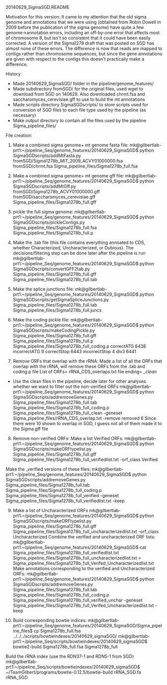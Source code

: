 20140629_SigmaSGD.README

Motivation for this version:
It came to my attention that the old sigma genome and annotations that we were using (obtained from Robin Dowell in 2009 before the publication of the sigma genome)
have quite a few genome->annotation errors, including an off-by-one error that affects most of chromosome 8, but isn't so consistent that it could have been easily corrected.
A version of the Sigma1278 draft that was posted on SGD has almost none of these errors. The difference is now that reads are mapped to contigs rather than chromosome sequences,
but since the gene annotations are given with respect to the contigs this doesn't practically make a difference.

History:
- Made 20140629_SigmaSGD/ folder in the pipeline/genome_features/
- Made subdirectory fromSGD/ for the original files, used wget to download from SGD on 140629. Also downloaded chrmt.fsa and saccharomyces_cerevisiae.gff to use to build the mt annotations
- Made scripts directory SigmaSGDscripts/ to store scripts used for conversion of SGD files to each file type used by the pipeline (as necessary)
- Make output directory to contain all the files used by the pipeline Sigma_pipeline_files/

File creation:
1) Make a combined sigma genome+ mt genome fasta file:
mk@gilbertlab-prt1:~/pipeline_Seq/genome_features/20140629_SigmaSGD$ python SigmaSGDscripts/addMtFasta.py fromSGD/Sigma1278b_MIT_2009_ACVY01000000.fsa fromSGD/chrmt.fsa Sigma_pipeline_files/Sigma1278b_full.fsa

2) Make a combined sigma genome+ mt genome gff file:
mk@gilbertlab-prt1:~/pipeline_Seq/genome_features/20140629_SigmaSGD$ python SigmaSGDscripts/addMtGff.py fromSGD/Sigma1278b_ACVY01000000.gff fromSGD/saccharomyces_cerevisiae.gff Sigma_pipeline_files/Sigma1278b_full.gff

3) pickle the full sigma genome:
mk@gilbertlab-prt1:~/pipeline_Seq/genome_features/20140629_SigmaSGD$ python SigmaSGDscripts/pickleContigs.py Sigma_pipeline_files/Sigma1278b_full.fsa Sigma_pipeline_files/Sigma1278b_full.p

4) Make the .tab file (this file contains everything annoated to CDS, whether Characterized, Uncharacterized, or Dubious). The decisions/filtering step can be done later after the pipeline is run
mk@gilbertlab-prt1:~/pipeline_Seq/genome_features/20140629_SigmaSGD$ python SigmaSGDscripts/convertGFF2tab.py Sigma_pipeline_files/Sigma1278b_full.gff Sigma_pipeline_files/Sigma1278b_full.tab

5) Make the splice junctions file:
mk@gilbertlab-prt1:~/pipeline_Seq/genome_features/20140629_SigmaSGD$ python SigmaSGDscripts/getSigmaSpliceJunctions.py Sigma_pipeline_files/Sigma1278b_full.tab Sigma_pipeline_files/Sigma1278b_full.juncs

6) Make the coding pickle file:
mk@gilbertlab-prt1:~/pipeline_Seq/genome_features/20140629_SigmaSGD$ python SigmaSGDscripts/makeCodingPickle.py Sigma_pipeline_files/Sigma1278b_full.gff Sigma_pipeline_files/Sigma1278b_full.p Sigma_pipeline_files/Sigma1278b_full_coding.p
correctATG 6438
incorrectATG 9
correctStop 6443
incorrectStop 4
div3 6441

7) Remove ORFs that overlap with the rRNA:
Made a list of all the ORFs that overlap with the rRNA, will remove these ORFs from the .tab and coding.p file
List of ORFs= rRNA_CDS_overlaps.txt
file ending= *_clean*
- Use the clean files in the pipeline, decide later for other analyses whether we want to filter out the non-verified ORFs
mk@gilbertlab-prt1:~/pipeline_Seq/genome_features/20140629_SigmaSGD$ python SigmaSGDscripts/addremoveGenes.py Sigma_pipeline_files/Sigma1278b_full.tab Sigma_pipeline_files/Sigma1278b_full_coding.p Sigma_pipeline_files/Sigma1278b_full_clean -geneset Sigma_pipeline_files/rRNA_CDS_overlap.txt -remove
removed 6
Since there were 10 shown to overlap in SGD, I guess not all of them made it to the Sigma.gff file

8) Remove non-verified ORFs:
Make a list Verified ORFs:
mk@gilbertlab-prt1:~/pipeline_Seq/genome_features/20140629_SigmaSGD$ python SigmaSGDscripts/makeORFtypelist.py Sigma_pipeline_files/Sigma1278b_full.gff Sigma_pipeline_files/Sigma1278b_full_verifiedlist.txt -orf_class Verified

Make the _verified versions of these files:
mk@gilbertlab-prt1:~/pipeline_Seq/genome_features/20140629_SigmaSGD$ python SigmaSGDscripts/addremoveGenes.py Sigma_pipeline_files/Sigma1278b_full.tab Sigma_pipeline_files/Sigma1278b_full_coding.p Sigma_pipeline_files/Sigma1278b_full_verified -geneset Sigma_pipeline_files/Sigma1278b_full_verifiedlist.txt -keep

9) Make a list of Uncharacterized ORFs
mk@gilbertlab-prt1:~/pipeline_Seq/genome_features/20140629_SigmaSGD$ python SigmaSGDscripts/makeORFtypelist.py Sigma_pipeline_files/Sigma1278b_full.gff Sigma_pipeline_files/Sigma1278b_full_uncharacterizedlist.txt -orf_class Uncharacterized
Combine the verified and uncharacterized ORF lists:
mk@gilbertlab-prt1:~/pipeline_Seq/genome_features/20140629_SigmaSGD$ cat Sigma_pipeline_files/Sigma1278b_full_verifiedlist.txt Sigma_pipeline_files/Sigma1278b_full_uncharacterizedlist.txt > Sigma_pipeline_files/Sigma1278b_full_Verifed_Uncharacterizedlist.txt
Make annotations corresponding to the verified and Uncharacterized ORFs:
mk@gilbertlab-prt1:~/pipeline_Seq/genome_features/20140629_SigmaSGD$ python SigmaSGDscripts/addremoveGenes.py Sigma_pipeline_files/Sigma1278b_full.tab Sigma_pipeline_files/Sigma1278b_full_coding.p Sigma_pipeline_files/Sigma1278b_full_verified_unchar -geneset Sigma_pipeline_files/Sigma1278b_full_Verifed_Uncharacterizedlist.txt -keep

10) Build corresponding bowtie indices:
mk@gilbertlab-prt1:~/pipeline_Seq/genome_features/20140629_SigmaSGD/Sigma_pipeline_files$ cp Sigma1278b_full.fsa ../../../scripts/bowtieindexes/20140629_sigmaSGD/
mk@gilbertlab-prt1:~/pipeline_Seq/scripts/bowtieindexes/20140629_sigmaSGD$ bowtie2-build Sigma1278b_full.fsa Sigma1278b_full

Build the rRNA index (use the RDN37-1 and RDN5-1 from SGD)
mk@gilbertlab-prt1:~/pipeline_Seq/scripts/bowtieindexes/20140629_sigmaSGD$ ~/TeamGilbert/programs/bowtie-0.12.5/bowtie-build rRNA_SGD.fa rRNA_SGD


